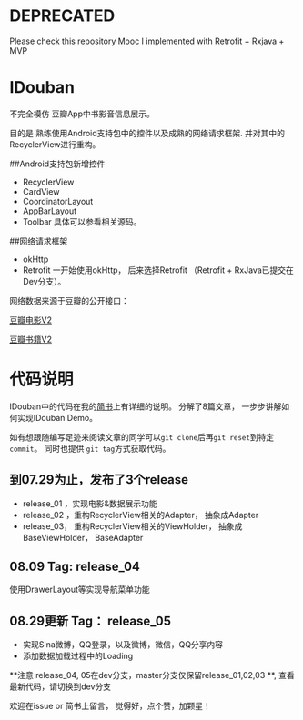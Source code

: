 # DEPRECATED
Please check this repository [Mooc](https://github.com/tancolo/MOOC/tree/master/android-mvp/IDouban) I implemented with Retrofit + Rxjava + MVP

# IDouban
不完全模仿 豆瓣App中书影音信息展示。

目的是 熟练使用Android支持包中的控件以及成熟的网络请求框架. 并对其中的RecyclerView进行重构。

##Android支持包新增控件
- RecyclerView
- CardView
- CoordinatorLayout
- AppBarLayout
- Toolbar
具体可以参看相关源码。

##网络请求框架
- okHttp
- Retrofit
一开始使用okHttp， 后来选择Retrofit （Retrofit + RxJava已提交在Dev分支）。

网络数据来源于豆瓣的公开接口：

[豆瓣电影V2](https://developers.douban.com/wiki/?title=movie_v2)

[豆瓣书籍V2](https://developers.douban.com/wiki/?title=book_v2)

# 代码说明
IDouban中的代码在我的[简书](http://www.jianshu.com/p/98399b00ae78)上有详细的说明。
分解了8篇文章， 一步步讲解如何实现IDouban Demo。

如有想跟随编写足迹来阅读文章的同学可以`git clone`后再`git reset`到特定`commit`。 同时也提供 `git tag`方式获取代码。

## 到07.29为止，发布了3个release
- release_01 ，实现电影&数据展示功能
- release_02 ，重构RecyclerView相关的Adapter， 抽象成Adapter
- release_03， 重构RecyclerView相关的ViewHolder， 抽象成BaseViewHolder， BaseAdapter

## 08.09 Tag: release_04
使用DrawerLayout等实现导航菜单功能

## 08.29更新 Tag： release_05 
- 实现Sina微博，QQ登录，以及微博，微信，QQ分享内容
- 添加数据加载过程中的Loading

**注意 release_04, 05在dev分支，master分支仅保留release_01,02,03 **, 查看最新代码，请切换到dev分支

欢迎在issue or 简书上留言， 觉得好，点个赞，加颗星！
